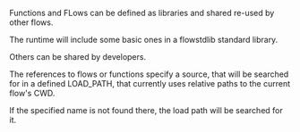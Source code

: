Functions and FLows can be defined as libraries and shared re-used by other flows.

The runtime will include some basic ones in a flowstdlib standard library.

Others can be shared by developers.

The references to flows or functions specify a source, that will be searched for in a defined
LOAD_PATH, that currently uses relative paths to the current flow's CWD.

If the specified name is not found there, the load path will be searched for it.

